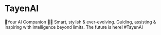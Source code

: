 # TayenAI
🔹Your AI Companion 🤖✨ Smart, stylish &amp; ever-evolving. Guiding, assisting &amp; inspiring with intelligence beyond limits. The future is here! #TayenAI
